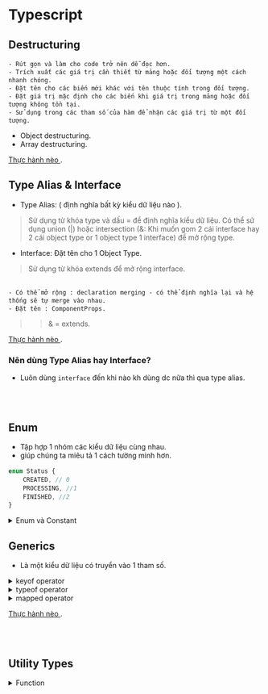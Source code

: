 # Typescript 

## Destructuring 

```
- Rút gọn và làm cho code trở nên dễ đọc hơn.
- Trích xuất các giá trị cần thiết từ mảng hoặc đối tượng một cách nhanh chóng.
- Đặt tên cho các biến mới khác với tên thuộc tính trong đối tượng.
- Đặt giá trị mặc định cho các biến khi giá trị trong mảng hoặc đối tượng không tồn tại.
- Sử dụng trong các tham số của hàm để nhận các giá trị từ một đối tượng.
```

- Object destructuring.
- Array destructuring.

[Thực hành nèo ](ts/destructuring.ts) .

## Type Alias & Interface

- Type Alias:  ( định nghĩa bất kỳ kiểu dữ liệu nào ).
> Sử dụng từ khóa type và dấu = để định nghĩa kiểu dữ liệu.
> Có thể sử dụng union (|) hoặc intersection (&: Khi muốn gom 2 cái interface hay 2 cái object type or 1 object type 1 interface) để mở rộng type. 

- Interface: Đặt tên cho 1 Object Type.

> Sử dụng từ khóa extends để mở rộng interface.

```

- Có thể mở rộng : declaration merging - có thể định nghĩa lại và hệ thống sẽ tự merge vào nhau.
- Đặt tên : ComponentProps.

```

>> & = extends. 

[Thực hành nèo ](ts/OOP/interface.ts) .

### Nên dùng Type Alias hay Interface?

- Luôn dùng ```interface``` đến khi nào kh dùng dc nữa thì qua type alias.


<br></br>

## Enum

- Tập hợp 1 nhóm các kiểu dữ liệu cùng nhau.
- giúp chúng ta miêu tả 1 cách tường minh hơn.

```ts
enum Status {
    CREATED, // 0
    PROCESSING, //1
    FINISHED, //2
}
```

<details>
<summary>Enum và Constant</summary>


> Hạn chế dùng enum.

```ts
const PI = 3.14159;
const GRAVITY_ACCELERATION = 9.8;
const MAX_ARRAY_SIZE = 1000;

// Sử dụng Constant
let circumference = 2 * PI * radius;
let weight = mass * GRAVITY_ACCELERATION;
let myArray = new Array(MAX_ARRAY_SIZE);
```

```ts
enum EmployeeStatus {
  ACTIVE = 'ACTIVE',
  INACTIVE = 'INACTIVE',
  TERMINATED = 'TERMINATED',
  ON_LEAVE = 'ON_LEAVE'
}

// Sử dụng Enum
let employeeStatus: EmployeeStatus = EmployeeStatus.ACTIVE;
console.log(employeeStatus); // Output: 'ACTIVE'
```

</details>

## Generics
- Là một kiểu dữ liệu có truyển vào 1 tham số.
<details>
<summary>keyof operator</summary>

- Lấy ra tất cả key (Lấy ra tất cả các kiểu dữ liệu).

```ts
interface Student {
    id: number;
    name: string;
    age: number;
}

type StudentKeys = keyof Student; // "id" | "name" | "age"
```

</details>

<details>
<summary>typeof operator</summary>

- Lấy kiểu dữ liệu.

```ts
console.log(typeof 124); // Output: 'number'
console.log(typeof "Hello, World!"); // Output: 'string'
console.log(typeof window !== 'undefined'); // Output: true (true nếu đang ở trong browser)
```

</details>

<details>
<summary>mapped operator</summary>

- Thay đổi kiểu dữ liệu.

```ts
interface Student {
    id: number;
    name: string;
    age: number;
}

type MappedTypes = {
    [Key in keyof Student]: number;
}
```

</details>

[Thực hành nèo ](ts/generic/index.ts) .

<br></br>

## Utility Types

<details>
<summary>Function</summary>

1. Optional & default parameters.

- Optional : ```?``` .

```ts

function getLength(numberList?: number[]) {
    return Array.isArray(numberList) ? numberList.length : 0;
}

```

- Default parameters.

```ts

function getLength(numberList: number[] = []) {
    return Array.isArray(numberList) ? numberList.length : 0;
}

```

> Không thể kết hợp 2 cái.

2. Function Overload : (chồng hàm)Hàm có nhiều para khác nhau.
3. Void & never.

```ts
type Type = number & string; // never
```

```ts
function fail(msg: string): never {
    throw new Error(msg);
}
```

```ts
function fn(x: string | number) {
    if ( typeof x === "string") {
        //so something
    } else if (typeof x === "number") {
        //do something else
    } else {
        x; // has type 'never'
    }
}
```

3. Destructuring parameter.


```ts
function createStudent(id: number, name: string, age: number) {
    console.log(id,name, age)
}

createStudent(1, 'Hoa', 20)
```

- Gom lại thành 1 Object.

```ts
function createStudent(student: {id: number, name: string, age: number}) {
    const { id, name, age } = student;
    console.log(id,name, age)
}

createStudent({
    id: 1,
    name: 'Hoa',
    age: 20,
})
```

4. Type compatible.

<img src= "./type.png">

</details>
